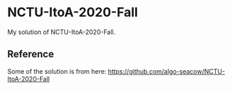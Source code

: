 # NCTU-ItoA-2020-Fall
My solution of NCTU-ItoA-2020-Fall.

## Reference
Some of the solution is from here: https://github.com/algo-seacow/NCTU-ItoA-2020-Fall
